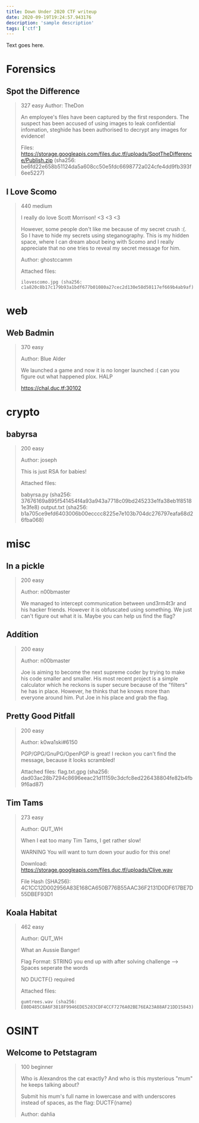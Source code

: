```yaml
---
title: Down Under 2020 CTF writeup
date: 2020-09-19T19:24:57.943176
description: 'sample description'
tags: ['ctf']
---
```


Text goes here.

# Forensics

## Spot the Difference

> 327
> easy
> Author: TheDon
>
> An employee's files have been captured by the first responders. The suspect has been accused of using images to leak confidential infomation, steghide has been authorised to decrypt any images for evidence!
>
> Files: https://storage.googleapis.com/files.duc.tf/uploads/SpotTheDifference/Publish.zip (sha256: be6fd22e658b51124da5a608cc50e5fdc6698772a024cfe4dd9fb393f6ee5227)

## I Love Scomo

> 440
> medium
>
> I really do love Scott Morrison! <3 <3 <3
>
> However, some people don't like me because of my secret crush :(. So I have to hide my secrets using steganography. This is my hidden space, where I can dream about being with Scomo and I really appreciate that no one tries to reveal my secret message for him.
>
> Author: ghostccamm
>
> Attached files:
>
>     ilovescomo.jpg (sha256: c1a820c8b17c179b93a1bdf677b01080a27cec2d130e58d50117ef669b4ab9af)

# web

## Web Badmin

> 370
> easy
>
> Author: Blue Alder
>
> We launched a game and now it is no longer launched :( can you figure out what happened plox. HALP
>
> https://chal.duc.tf:30102

# crypto

## babyrsa

> 200
> easy
>
> Author: joseph
>
> This is just RSA for babies!
>
> Attached files:
>
> babyrsa.py (sha256: 37676169a895f541454f4a93a943a7718c09bd245233e1fa38eb1f85181e3fe8)
> output.txt (sha256: b1a705ce9efd6403006b00ecccc8225e7e103b704dc276797eafa68d26fba068)

# misc

## In a pickle

> 200
> easy
>
> Author: n00bmaster
>
> We managed to intercept communication between und3rm4t3r and his hacker friends. However it is obfuscated using something. We just can't figure out what it is. Maybe you can help us find the flag?

## Addition

> 200
> easy
>
> Author: n00bmaster
>
> Joe is aiming to become the next supreme coder by trying to make his code smaller and smaller. His most recent project is a simple calculator which he reckons is super secure because of the "filters" he has in place. However, he thinks that he knows more than everyone around him. Put Joe in his place and grab the flag.

## Pretty Good Pitfall

> 200
> easy
>
> Author: k0wa1ski#6150
>
> PGP/GPG/GnuPG/OpenPGP is great! I reckon you can't find the message, because it looks scrambled!
>
> Attached files: flag.txt.gpg (sha256: dad03ac28b7294c8696eeac21d11159c3dcfc8ed226438804fe82b4fb9f6ad87)

## Tim Tams

> 273
> easy
>
> Author: QUT_WH
>
> When I eat too many Tim Tams, I get rather slow!
>
> WARNING You will want to turn down your audio for this one!
>
> Download: https://storage.googleapis.com/files.duc.tf/uploads/Clive.wav
>
> File Hash (SHA256): 4C1CC12D002956A83E168CA650B776B55AAC36F2131D0DF617BE7D55DBEF93D1

## Koala Habitat

> 462
> easy
>
> Author: QUT_WH
>
> What an Aussie Banger!
>
> Flag Format: STRING you end up with after solving challenge --> Spaces seperate the words
>
> NO DUCTF{} required
>
> Attached files:
>
>     gumtrees.wav (sha256: E80D485C8A6F3818F9946EDE5283CDF4CCF7276A02BE76EA23A88AF21DD15843)

# OSINT

## Welcome to Petstagram

> 100
> beginner
>
> Who is Alexandros the cat exactly? And who is this mysterious "mum" he keeps talking about?
>
> Submit his mum's full name in lowercase and with underscores instead of spaces, as the flag: DUCTF{name}
>
> Author: dahlia
